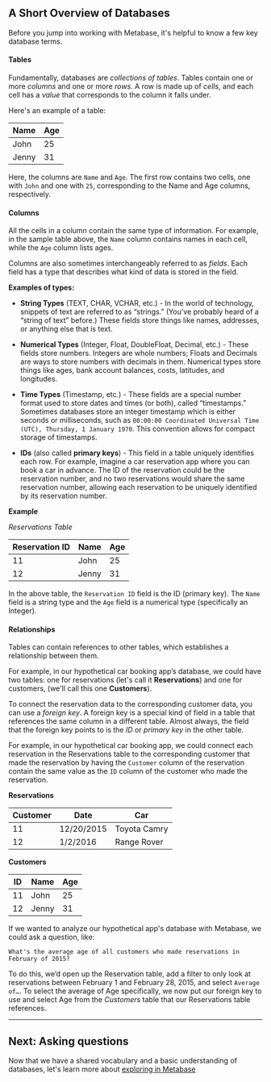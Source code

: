 ## A Short Overview of Databases

Before you jump into working with Metabase, it's helpful to know a few key database terms.

#### Tables

Fundamentally, databases are _collections of tables_. Tables contain one or more _columns_ and one or more _rows_. A row is made up of _cells_, and each cell has a _value_ that corresponds to the column it falls under.

Here's an example of a table:

| Name  | Age |
| ----- | --- |
| John  | 25  |
| Jenny | 31  |

Here, the columns are `Name` and `Age`. The first row contains two cells, one with `John` and one with `25`, corresponding to the Name and Age columns, respectively.

#### Columns

All the cells in a column contain the same type of information. For example, in the sample table above, the `Name` column contains names in each cell, while the `Age` column lists ages.

Columns are also sometimes interchangeably referred to as _fields_. Each field has a type that describes what kind of data is stored in the field.

**Examples of types:**

- **String Types** (TEXT, CHAR, VCHAR, etc.) - In the world of technology, snippets of text are referred to as “strings.” (You’ve probably heard of a “string of text” before.) These fields store things like names, addresses, or anything else that is text.

- **Numerical Types** (Integer, Float, DoubleFloat, Decimal, etc.) - These fields store numbers. Integers are whole numbers; Floats and Decimals are ways to store numbers with decimals in them. Numerical types store things like ages, bank account balances, costs, latitudes, and longitudes.

- **Time Types** (Timestamp, etc.) - These fields are a special number format used to store dates and times (or both), called “timestamps.” Sometimes databases store an integer timestamp which is either seconds or milliseconds, such as `00:00:00 Coordinated Universal Time (UTC), Thursday, 1 January 1970`. This convention allows for compact storage of timestamps.

- **IDs** (also called **primary keys**) - This field in a table uniquely identifies each row. For example, imagine a car reservation app where you can book a car in advance. The ID of the reservation could be the reservation number, and no two reservations would share the same reservation number, allowing each reservation to be uniquely identified by its reservation number.

**Example**

_Reservations Table_

| Reservation ID | Name  | Age |
| -------------- | ----- | --- |
| 11             | John  | 25  |
| 12             | Jenny | 31  |

In the above table, the `Reservation ID` field is the ID (primary key). The `Name` field is a string type and the `Age` field is a numerical type (specifically an Integer).

#### Relationships

Tables can contain references to other tables, which establishes a relationship between them.

For example, in our hypothetical car booking app’s database, we could have two tables: one for reservations (let's call it **Reservations**) and one for customers, (we'll call this one **Customers**).

To connect the reservation data to the corresponding customer data, you can use a _foreign key_. A foreign key is a special kind of field in a table that references the same column in a different table. Almost always, the field that the foreign key points to is the _ID_ or _primary key_ in the other table.

For example, in our hypothetical car booking app, we could connect each reservation in the Reservations table to the corresponding customer that made the reservation by having the `Customer` column of the reservation contain the same value as the `ID` column of the customer who made the reservation.

**Reservations**

| Customer | Date       | Car          |
| -------- | ---------- | ------------ |
| 11       | 12/20/2015 | Toyota Camry |
| 12       | 1/2/2016   | Range Rover  |

**Customers**

| ID  | Name  | Age |
| --- | ----- | --- |
| 11  | John  | 25  |
| 12  | Jenny | 31  |

If we wanted to analyze our hypothetical app's database with Metabase, we could ask a question, like:

    What's the average age of all customers who made reservations in February of 2015?

To do this, we’d open up the Reservation table, add a filter to only look at reservations between February 1 and February 28, 2015, and select `Average of…`. To select the average of Age specifically, we now put our foreign key to use and select Age from the _Customers_ table that our Reservations table references.

---

## Next: Asking questions

Now that we have a shared vocabulary and a basic understanding of databases, let's learn more about [exploring in Metabase](03-basic-exploration.md)
